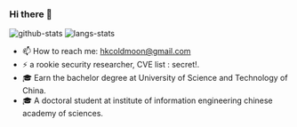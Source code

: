 ### Hi there 👋

<!--
**lyciumlee/lyciumlee** is a ✨ _special_ ✨ repository because its `README.md` (this file) appears on your GitHub profile.

Here are some ideas to get you started:

- 🔭 I’m currently working on ...
- 🌱 I’m currently learning ...
- 👯 I’m looking to collaborate on ...
- 🤔 I’m looking for help with ...
- 💬 Ask me about ...
- 📫 How to reach me: ...
- 😄 Pronouns: ...
- ⚡ Fun fact: ...
-->

![github-stats](https://github-readme-stats.vercel.app/api?username=lyciumlee&show_icons=true&line_height=25&hide_title=true)
![langs-stats](https://github-readme-stats.vercel.app/api/top-langs/?username=lyciumlee&layout=compact)
- 📫 How to reach me: hkcoldmoon@gmail.com
- ⚡ a rookie security researcher, CVE list : secret!.
- 🎓 Earn the bachelor degree at University of Science and Technology of China.
- 🎓 A doctoral student at institute of information engineering chinese academy of sciences.
